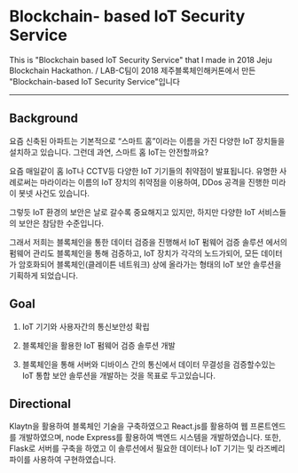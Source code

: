 Blockchain-  based IoT Security Service
========


This is "Blockchain based IoT Security Service" that I made in 2018 Jeju Blockchain Hackathon. / LAB-C팀이 2018 제주블록체인해커톤에서 만든 "Blockchain-based IoT Security Service"입니다

--------

## Background

요즘 신축된 아파트는 기본적으로 “스마트 홈”이라는 이름을 가진 다양한 IoT 장치들을 설치하고 있습니다. 그런데 과연, 스마트 홈 IoT는 안전할까요?

요즘 매일같이 홈 IoT나 CCTV등 다양한 IoT 기기들의 취약점이 발표됩니다. 유명한 사례로써는 마라이라는 이름의 IoT 장치의 취약점을 이용하여, DDos 공격을 진행한 미라이 봇넷 사건도 있습니다.

그렇듯 IoT 환경의 보안은 날로 갈수록 중요해지고 있지만, 하지만 다양한 IoT 서비스들의 보안은 참담한 수준입니다.

그래서 저희는 블록체인을 통한 데이터 검증을 진행해서 IoT 펌웨어 검증 솔루션 에서의 펌웨어 관리도 블록체인을 통해 검증하고, IoT 장치가 각각의 노드가되어, 모든 데이터가 암호화되어 블록체인(클레이튼 네트워크) 상에 올라가는 형태의 IoT 보안 솔루션을 기획하게 되었습니다.



## Goal

1. IoT 기기와 사용자간의 통신보안성 확립

2. 블록체인을 활용한 IoT 펌웨어 검증 솔루션 개발

3. 블록체인을 통해 서버와 디바이스 간의 통신에서 데이터 무결성을 검증할수있는 IoT 통합 보안 솔루션을 개발하는 것을 목표로 두고있습니다.


## Directional

Klaytn을 활용하여 블록체인 기술을 구축하였으고
React.js를 활용하여 웹 프론트엔드를 개발하였으며, node  Express를 활용하여
백엔드 시스템을 개발하였습니다. 또한, Flask로 서버를 구축을 하였고
이 솔루션에서 필요한 데이터나 IoT 기기는   및 라즈베리파이를 사용하여
구현하였습니다.



## 
